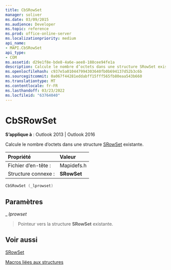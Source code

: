 ```yaml
---
title: CbSRowSet
manager: soliver
ms.date: 03/09/2015
ms.audience: Developer
ms.topic: reference
ms.prod: office-online-server
ms.localizationpriority: medium
api_name:
- MAPI.CbSRowSet
api_type:
- COM
ms.assetid: d29e1f8e-bde8-4a6e-aee8-188cee94fe1a
description: Calcule le nombre d’octets dans une structure SRowSet existante pour Outlook 2013 ou Outlook 2016.
ms.openlocfilehash: c937e5a010447994303640fb0b694137d52b3c6b
ms.sourcegitcommit: 0a067f44281eddabff15fff565fb80eaa543b660
ms.translationtype: MT
ms.contentlocale: fr-FR
ms.lasthandoff: 03/23/2022
ms.locfileid: "63764040"
---
```

# <a name="cbsrowset"></a>CbSRowSet

  
  
**S’applique à** : Outlook 2013 | Outlook 2016 
  
Calcule le nombre d’octets dans une structure [SRowSet](srowset.md) existante. 
  
|Propriété |Valeur |
|:-----|:-----|
|Fichier d’en-tête :  <br/> |Mapidefs.h  <br/> |
|Structure connexe :  <br/> |**SRowSet** <br/> |
   
```cpp
CbSRowSet (_lprowset)
```

## <a name="parameters"></a>Paramètres

 _ _lprowset_
  
> Pointeur vers la structure **SRowSet** existante. 
    
## <a name="see-also"></a>Voir aussi



[SRowSet](srowset.md)


[Macros liées aux structures](macros-related-to-structures.md)

